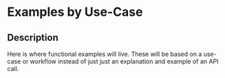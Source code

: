 # Examples by Use-Case #

## Description ##

Here is where functional examples will live. These will be based on a use-case or workflow instead of just just an explanation and example of an API call.